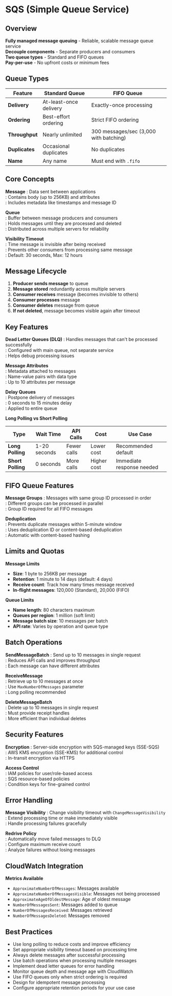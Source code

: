 # SQS (Simple Queue Service)

## Overview
**Fully managed message queuing** - Reliable, scalable message queue service  
**Decouple components** - Separate producers and consumers  
**Two queue types** - Standard and FIFO queues  
**Pay-per-use** - No upfront costs or minimum fees

## Queue Types

| Feature | Standard Queue | FIFO Queue |
|---------|---------------|-------------|
| **Delivery** | At-least-once delivery | Exactly-once processing |
| **Ordering** | Best-effort ordering | Strict FIFO ordering |
| **Throughput** | Nearly unlimited | 300 messages/sec (3,000 with batching) |
| **Duplicates** | Occasional duplicates | No duplicates |
| **Name** | Any name | Must end with `.fifo` |

## Core Concepts

**Message**
: Data sent between applications  
: Contains body (up to 256KB) and attributes  
: Includes metadata like timestamps and message ID

**Queue**  
: Buffer between message producers and consumers  
: Holds messages until they are processed and deleted  
: Distributed across multiple servers for reliability

**Visibility Timeout**  
: Time message is invisible after being received  
: Prevents other consumers from processing same message  
: Default: 30 seconds, Max: 12 hours

## Message Lifecycle

1. **Producer sends message** to queue
2. **Message stored** redundantly across multiple servers
3. **Consumer receives** message (becomes invisible to others)
4. **Consumer processes** message
5. **Consumer deletes** message from queue
6. **If not deleted**, message becomes visible again after timeout

## Key Features

**Dead Letter Queues (DLQ)**
: Handles messages that can't be processed successfully  
: Configured with main queue, not separate service  
: Helps debug processing issues

**Message Attributes**  
: Metadata attached to messages  
: Name-value pairs with data type  
: Up to 10 attributes per message

**Delay Queues**  
: Postpone delivery of messages  
: 0 seconds to 15 minutes delay  
: Applied to entire queue

**Long Polling vs Short Polling**

| Type | Wait Time | API Calls | Cost | Use Case |
|------|-----------|-----------|------|----------|
| **Long Polling** | 1-20 seconds | Fewer calls | Lower cost | Recommended default |
| **Short Polling** | 0 seconds | More calls | Higher cost | Immediate response needed |

## FIFO Queue Features

**Message Groups**
: Messages with same group ID processed in order  
: Different groups can be processed in parallel  
: Group ID required for all FIFO messages

**Deduplication**  
: Prevents duplicate messages within 5-minute window  
: Uses deduplication ID or content-based deduplication  
: Automatic with content-based hashing

## Limits and Quotas

**Message Limits**
- **Size**: 1 byte to 256KB per message
- **Retention**: 1 minute to 14 days (default: 4 days)  
- **Receive count**: Track how many times message received
- **In-flight messages**: 120,000 (Standard), 20,000 (FIFO)

**Queue Limits**
- **Name length**: 80 characters maximum
- **Queues per region**: 1 million (soft limit)
- **Message batch size**: 10 messages per batch
- **API rate**: Varies by operation and queue type

## Batch Operations

**SendMessageBatch**
: Send up to 10 messages in single request  
: Reduces API calls and improves throughput  
: Each message can have different attributes

**ReceiveMessage**  
: Retrieve up to 10 messages at once  
: Use `MaxNumberOfMessages` parameter  
: Long polling recommended

**DeleteMessageBatch**  
: Delete up to 10 messages in single request  
: Must provide receipt handles  
: More efficient than individual deletes

## Security Features

**Encryption**
: Server-side encryption with SQS-managed keys (SSE-SQS)  
: AWS KMS encryption (SSE-KMS) for additional control  
: In-transit encryption via HTTPS

**Access Control**  
: IAM policies for user/role-based access  
: SQS resource-based policies  
: Condition keys for fine-grained control

## Error Handling

**Message Visibility**
: Change visibility timeout with `ChangeMessageVisibility`  
: Extend processing time or make immediately visible  
: Handle processing failures gracefully

**Redrive Policy**  
: Automatically move failed messages to DLQ  
: Configure maximum receive count  
: Analyze failures without losing messages

## CloudWatch Integration

**Metrics Available**
- `ApproximateNumberOfMessages`: Messages available
- `ApproximateNumberOfMessagesVisible`: Messages not being processed  
- `ApproximateAgeOfOldestMessage`: Age of oldest message
- `NumberOfMessagesSent`: Messages added to queue
- `NumberOfMessagesReceived`: Messages retrieved
- `NumberOfMessagesDeleted`: Messages removed

## Best Practices
- Use long polling to reduce costs and improve efficiency
- Set appropriate visibility timeout based on processing time
- Always delete messages after successful processing
- Use batch operations when processing multiple messages
- Implement dead letter queues for error handling
- Monitor queue depth and message age with CloudWatch
- Use FIFO queues only when strict ordering is required
- Design for idempotent message processing
- Configure appropriate retention periods for your use case